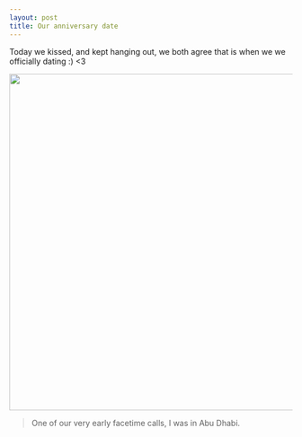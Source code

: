 ```yaml
---
layout: post
title: Our anniversary date
---
```


Today we kissed, and kept hanging out, we both agree that is when we we officially dating :) <3

<img src="{{ site.baseurl }}/img/IMG_E3623.JPG" style="width: 600px; height: auto;">

> One of our very early facetime calls, I was in Abu Dhabi.